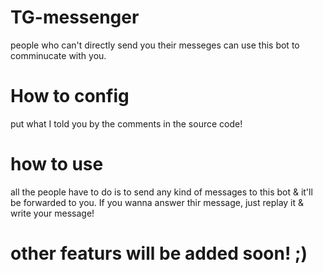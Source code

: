 # TG-messenger
people who can't directly send you their messeges can use this bot to comminucate with you.
# How to config
put what I told you by the comments in the source code!
# how to use
all the people have to do is to send any kind of messages to this bot & it'll be forwarded to you.
If you wanna answer thir message, just replay it & write your message!
# other featurs will be added soon! ;)
